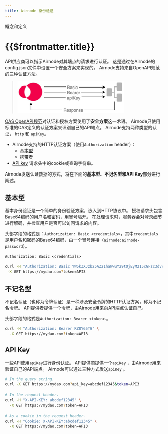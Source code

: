 ```yaml
---
title: Airnode 身份验证
---
```


<TitleSpan>概念和定义</TitleSpan>

# {{$frontmatter.title}}

<VersionWarning/>

<TocHeader /> <TOC class="table-of-contents" :include-level="[2,3]" />

API供应商可以指示Airnode对其端点的请求进行认证。 这是通过在Airnode的config.json文件中设置一个安全方案来实现的。 Airnode支持来自OpenAPI规范的三种认证方法。

> ![airnode-认证](../assets/images/concepts-airnode-auth.png)

[OAS OpenAPI规范](https://swagger.io/docs/specification/authentication/)对认证和授权方案使用了**安全方案**这一术语。 Airnode只使用标准的OAS定义的认证方案来识别自己的API端点。 Airnode支持两种类型的认证， `http` 和 `apiKey`。

- Airnode支持的HTTP认证方案（使用`Authorization` header）：
  - [基本型](https://swagger.io/docs/specification/authentication/basic-authentication/)
  - [携带者](https://swagger.io/docs/specification/authentication/bearer-authentication/)
- [API key](https://swagger.io/docs/specification/authentication/api-keys/) 请求头中的cookie或查询字符串。

Airnode发送认证数据的方式，将在下面的**基本型、不记名型和API Key**部分进行阐述。

## 基本型

基本身份验证是一个简单的身份验证方案，嵌入到HTTP协议中。 授权请求头包含Base64编码的用户名和密码，用冒号隔开。 在处理请求时，服务器会对登录细节进行解码，并检查用户是否可以访问请求的内容。

头部字段的格式是：`Authorization: Basic <credentials>`，其中`credentials`是用户名和密码的Base64编码，由一个冒号连接（`airnode:airnode-password`）。

`Authorization: Basic <credentials>`

```sh
curl -H "Authorization: Basic YW5kZXJzb25AZ21haWwuY29tOjEyM215cGFzc3dvcmQ=" \
 -X GET https://mydao.com?token=API3
```

## 不记名型

不记名认证（也称为令牌认证）是一种涉及安全令牌的HTTP认证方案，称为不记名令牌。 API提供者提供一个令牌，由Airnode用来向API端点认证自己。

头部字段的格式是`Authorization: Bearer <token>`.。

```sh
curl -H "Authorization: Bearer RZ8Y65TG" \
  -X GET https://mydao.com?token=API3
```

## API Key

一些API使用`apiKey`进行身份认证。 API提供商提供一个`apiKey` ，由Airnode用来验证自己的API端点。 Airnode可以通过三种方式发送`apiKey` 。

```sh
# In the query string.
curl -X GET https://mydao.com?api_key=abcdef12345&token=API3

# In the request header.
curl -H "X-API-KEY: abcdef12345" \
  -X GET https://mydao.com?token=API3

# As a cookie in the request header.
curl -H "Cookie: X-API-KEY:abcdef12345" \
  -X GET https://mydao.com?token=API3
```
